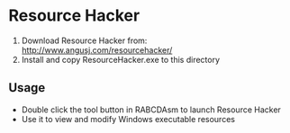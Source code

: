 # Resource Hacker

1. Download Resource Hacker from: http://www.angusj.com/resourcehacker/
2. Install and copy ResourceHacker.exe to this directory

## Usage
- Double click the tool button in RABCDAsm to launch Resource Hacker
- Use it to view and modify Windows executable resources
